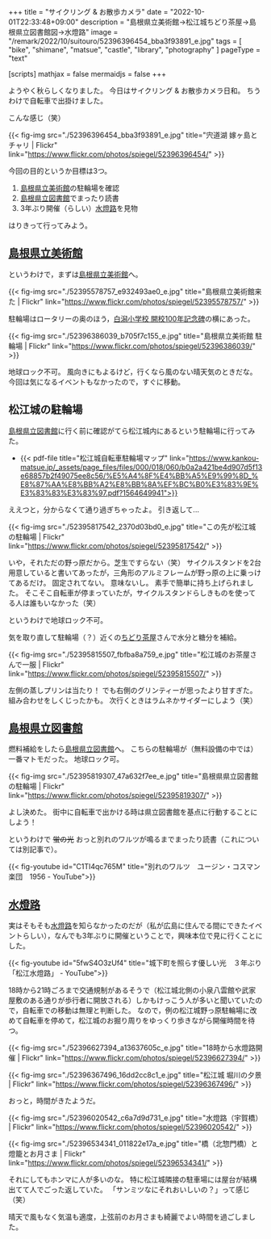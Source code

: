 +++
title = "サイクリング & お散歩カメラ"
date =  "2022-10-01T22:33:48+09:00"
description = "島根県立美術館→松江城ちどり茶屋→島根県立図書館図→水燈路"
image = "/remark/2022/10/suitouro/52396396454_bba3f93891_e.jpg"
tags = [ "bike", "shimane", "matsue", "castle", "library", "photography" ]
pageType = "text"

[scripts]
  mathjax = false
  mermaidjs = false
+++

ようやく秋らしくなりました。
今日はサイクリング & お散歩カメラ日和。
ちうわけで自転車で出掛けました。

こんな感じ（笑）

{{< fig-img src="./52396396454_bba3f93891_e.jpg" title="宍道湖 嫁ヶ島とチャリ | Flickr" link="https://www.flickr.com/photos/spiegel/52396396454/" >}}

今回の目的というか目標は3つ。

1. [島根県立美術館]の駐輪場を確認
2. [島根県立図書館]でまったり読書
3. 3年ぶり開催（らしい）[水燈路]を見物

はりきって行ってみよう。

## [島根県立美術館]

というわけで，まずは[島根県立美術館]へ。

{{< fig-img src="./52395578757_e932493ae0_e.jpg" title="島根県立美術館来た | Flickr" link="https://www.flickr.com/photos/spiegel/52395578757/" >}}

駐輪場はロータリーの奥のほう，[白潟小学校 開校100年記念碑](https://www.flickr.com/photos/spiegel/52396525820/ "白潟小学校 開校100年記念碑 | Flickr")の横にあった。

{{< fig-img src="./52396386039_b705f7c155_e.jpg" title="島根県立美術館 駐輪場 | Flickr" link="https://www.flickr.com/photos/spiegel/52396386039/" >}}

地球ロック不可。
風向きにもよるけど，行くなら風のない晴天気のときだな。
今回は気になるイベントもなかったので，すぐに移動。

## 松江城の駐輪場

[島根県立図書館]に行く前に確認がてら松江城内にあるという駐輪場に行ってみた。

- {{< pdf-file title="松江城自転車駐輪場マップ" link="https://www.kankou-matsue.jp/_assets/page_files/files/000/018/060/b0a2a421be4d907d5f13e68857b2f49075ee8c56/%E5%A4%8F%E4%BB%A5%E9%99%8D_%E8%87%AA%E8%BB%A2%E8%BB%8A%EF%BC%B0%E3%83%9E%E3%83%83%E3%83%97.pdf?1564649941">}}

ええつと，分からなくて通り過ぎちゃったよ。
引き返して...

{{< fig-img src="./52395817542_2370d03bd0_e.jpg" title="この先が松江城の駐輪場 | Flickr" link="https://www.flickr.com/photos/spiegel/52395817542/" >}}

いや，それただの野っ原だから。芝生ですらない（笑） サイクルスタンドを2台用意していると書いてあったが，三角形のアルミフレームが野っ原の上に乗っけてあるだけ。
固定されてない。
意味ないし。
素手で簡単に持ち上げられました。
そこそこ自転車が停まっていたが，サイクルスタンドらしきものを使ってる人は誰もいなかった（笑）

というわけで地球ロック不可。

気を取り直して駐輪場（？）近くの[ちどり茶屋](https://www.asahi-net.or.jp/~yn6s-fkm/ "そば・甘味　ちどり茶屋")さんで水分と糖分を補給。

{{< fig-img src="./52395815507_fbfba8a759_e.jpg" title="松江城のお茶屋さんで一服 | Flickr" link="https://www.flickr.com/photos/spiegel/52395815507/" >}}

左側の蒸しプリンは当たり！ でも右側のグリンティーが思ったより甘すぎた。
組み合わせをしくじったかも。
次行くときはラムネかサイダーにしよう（笑）

## [島根県立図書館]

燃料補給をしたら[島根県立図書館]へ。
こちらの駐輪場が（無料設備の中では）一番マトモだった。
地球ロック可。

{{< fig-img src="./52395819307_47a632f7ee_e.jpg" title="島根県県立図書館の駐輪場 | Flickr" link="https://www.flickr.com/photos/spiegel/52395819307/" >}}

よし決めた。
街中に自転車で出かける時は県立図書館を基点に行動することにしよう！

というわけで ~~蛍の光~~ おっと別れのワルツが鳴るまでまったり読書（これについては別記事で）。

{{< fig-youtube id="C1TI4qc765M" title="別れのワルツ　ユージン・コスマン楽団　1956 - YouTube">}}

## [水燈路]

実はそもそも[水燈路]を知らなかったのだが（私が広島に住んでる間にできたイベントらしい），なんでも3年ぶりに開催ということで，興味本位で見に行くことにした。

{{< fig-youtube id="5fwS4O3zUf4" title="城下町を照らす優しい光　３年ぶり「松江水燈路」 - YouTube">}}

18時から21時ごろまで交通規制があるそうで（松江城北側の小泉八雲館や武家屋敷のある通りが歩行者に開放される）しかもけっこう人が多いと聞いていたので，自転車での移動は無理と判断した。
なので，例の松江城野っ原駐輪場に改めて自転車を停めて，松江城のお掘り周りをゆっくり歩きながら開催時間を待つ。

{{< fig-img src="./52396627394_a13637605c_e.jpg" title="18時から水燈路開催 | Flickr" link="https://www.flickr.com/photos/spiegel/52396627394/" >}}

{{< fig-img src="./52396367496_16dd2cc8c1_e.jpg" title="松江城 堀川の夕景 | Flickr" link="https://www.flickr.com/photos/spiegel/52396367496/" >}}

おっと，時間がきたようだ。

{{< fig-img src="./52396020542_c6a7d9d731_e.jpg" title="水燈路（宇賀橋） | Flickr" link="https://www.flickr.com/photos/spiegel/52396020542/" >}}

{{< fig-img src="./52396534341_011822e17a_e.jpg" title="橋（北惣門橋）と燈籠とお月さま | Flickr" link="https://www.flickr.com/photos/spiegel/52396534341/" >}}

それにしてもホンマに人が多いのな。
特に松江城隣接の駐車場には屋台が結構出てて人でごった返していた。
「サンミツなにそれおいしいの？」って感じ（笑）

晴天で風もなく気温も適度，上弦前のお月さまも綺麗でよい時間を過ごしました。

[島根県立美術館]: https://www.shimane-art-museum.jp/ "SHIMANE ART MUSEUM | 島根県立美術館"
[島根県立図書館]: https://www.library.pref.shimane.lg.jp/
[水燈路]: https://www.suitouro.jp/
